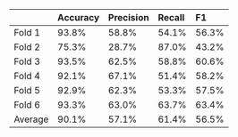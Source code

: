 |         | Accuracy   | Precision   | Recall   | F1    |
|:--------|:-----------|:------------|:---------|:------|
| Fold 1  | 93.8%      | 58.8%       | 54.1%    | 56.3% |
| Fold 2  | 75.3%      | 28.7%       | 87.0%    | 43.2% |
| Fold 3  | 93.5%      | 62.5%       | 58.8%    | 60.6% |
| Fold 4  | 92.1%      | 67.1%       | 51.4%    | 58.2% |
| Fold 5  | 92.9%      | 62.3%       | 53.3%    | 57.5% |
| Fold 6  | 93.3%      | 63.0%       | 63.7%    | 63.4% |
| Average | 90.1%      | 57.1%       | 61.4%    | 56.5% |